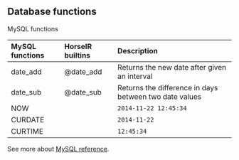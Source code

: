 ## Database functions

MySQL functions

| MySQL functions      | HorseIR builtins |  Description                                               |
| :--------------------| :----------------| :----------------------------------------------------------|
| date_add             | @date_add        | Returns the new date after given an interval               |
| date_sub             | @date_sub        | Returns the difference in days between two date values     |
| NOW                  |                  | `2014-11-22 12:45:34`                                      |
| CURDATE              |                  | `2014-11-22`                                               |
| CURTIME              |                  | `12:45:34`                                                 |

See more about [MySQL reference](https://www.w3schools.com/sql/func_date_sub.asp).
